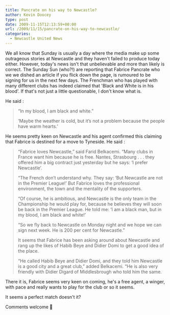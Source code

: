 ```yaml
---
title: Pancrate on his way to Newcastle?
author: Kevin Doocey
type: post
date: 2009-11-15T12:13:59+00:00
url: /2009/11/15/pancrate-on-his-way-to-newcastle/
categories:
  - Newcastle United News
---
```


We all know that Sunday is usually a day where the media make up some outrageous stories at Newcastle and they haven't failed to produce today either. However, today's news isn't that unbelievable and more than likely is correct. The Sunday Sun (who?!) are reporting that Fabrice Pancrate who we we dished an article if you flick down the page, is rumoured to be signing for us  in the next few days. The Frenchman who has played with many different clubs has indeed claimed that 'Black and White is in his blood'. If that's not just a little questionable, I don't know what is.

He said :

> “In my blood, I am black and white.”
>
> ‘Maybe the weather is cold, but it’s not a problem because the people have warm hearts.’

He seems pretty keen on Newcastle and his agent confirmed this claiming that Fabrice is destined for a move to Tyneside. He said :

> “Fabrice loves Newcastle,” said Farid Belkacemi. “Many clubs in France want him because he is free. Nantes, Strasbourg . . . they offered him a big contract just yesterday but he says: ‘I prefer Newcastle’.
>
> “The French don’t understand why. They say: ‘But Newcastle are not in the Premier League!’ But Fabrice loves the professional environment, the town and the mentality of the supporters.
>
> “Of course, he is ambitious, and Newcastle is the only team in the Championship he would play for, because he believes they will soon be back in the Premier League. He told me: ‘I am a black man, but in my blood, I am black and white!’
>
> “So we fly back to Newcastle on Monday night and we hope we can sign next week. He is 200 per cent for Newcastle.”
>
> It seems that Fabrice has been asking around about Newcastle and rang up the likes of Habib Beye and Didier Domi to get a good idea of the place.
>
> “He called Habib Beye and Didier Domi, and they told him Newcastle is a good city and a great club,” added Belkacemi. “He is also very friendly with Didier Digard of Middlesbrough who told him the same.

There it is, Fabrice seems very keen on coming, he's a free agent, a winger, with pace and really wants to play for the club or so it seems.

It seems a perfect match doesn't it?

Comments welcome 🙂
